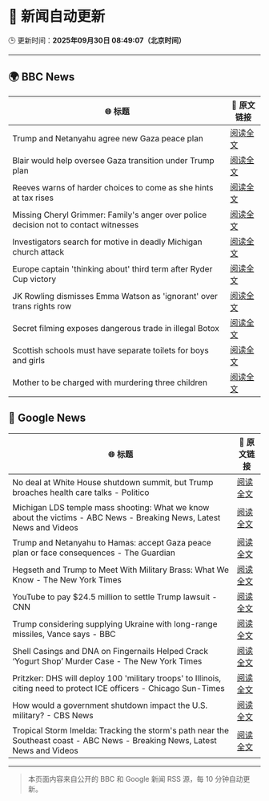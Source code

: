 # 🧠 新闻自动更新

🕒 更新时间：**2025年09月30日 08:49:07（北京时间）**

---

## 🌍 BBC News

| 🌐 标题 | 🔗 原文链接 |
|--------|-------------|
| Trump and Netanyahu agree new Gaza peace plan | [阅读全文](https://www.bbc.com/news/articles/c1dq9xwngv2o?at_medium=RSS&at_campaign=rss) |
| Blair would help oversee Gaza transition under Trump plan | [阅读全文](https://www.bbc.com/news/articles/cq5j989107lo?at_medium=RSS&at_campaign=rss) |
| Reeves warns of harder choices to come as she hints at tax rises | [阅读全文](https://www.bbc.com/news/articles/cy041perldwo?at_medium=RSS&at_campaign=rss) |
| Missing Cheryl Grimmer: Family's anger over police decision not to contact witnesses | [阅读全文](https://www.bbc.com/news/articles/c1ed4g1q52no?at_medium=RSS&at_campaign=rss) |
| Investigators search for motive in deadly Michigan church attack | [阅读全文](https://www.bbc.com/news/articles/ceq2vd15glwo?at_medium=RSS&at_campaign=rss) |
| Europe captain 'thinking about' third term after Ryder Cup victory | [阅读全文](https://www.bbc.com/sport/golf/articles/cx2x4v79yv1o?at_medium=RSS&at_campaign=rss) |
| JK Rowling dismisses Emma Watson as 'ignorant' over trans rights row | [阅读全文](https://www.bbc.com/news/articles/cr7012ryvyyo?at_medium=RSS&at_campaign=rss) |
| Secret filming exposes dangerous trade in illegal Botox | [阅读全文](https://www.bbc.com/news/articles/cn82z3grpd3o?at_medium=RSS&at_campaign=rss) |
| Scottish schools must have separate toilets for boys and girls | [阅读全文](https://www.bbc.com/news/articles/cly6rgeke58o?at_medium=RSS&at_campaign=rss) |
| Mother to be charged with murdering three children | [阅读全文](https://www.bbc.com/news/articles/c1mxkr37r8do?at_medium=RSS&at_campaign=rss) |

## 📰 Google News

| 🌐 标题 | 🔗 原文链接 |
|--------|-------------|
| No deal at White House shutdown summit, but Trump broaches health care talks - Politico | [阅读全文](https://news.google.com/rss/articles/CBMiowFBVV95cUxPbXk5Q2d0LUxTanhRQjRILUlrTmYwV3RsdnJ6bVhFUTBMRmh3bWNpb1JEamhGREtoN2JaMDBET3pFNkNNQ2NBNHJLLUtEUHJrcERiOGd2ZGgzQU9yZlZiZjR0TEtXandRZzJIbWhMU1JmaElybzlka3hqWTljNHo0dk4zSEVINGNQTFZPMDYtTExFbnV4ZDVTaGNSeVVsUDJlYWtJ?oc=5) |
| Michigan LDS temple mass shooting: What we know about the victims - ABC News - Breaking News, Latest News and Videos | [阅读全文](https://news.google.com/rss/articles/CBMijwFBVV95cUxQZ1lqSVhIS2JkWnVJTk82QWpRMEVDdWpXaHF6VEFvVjNiZWtDWFlRR3VIR1NsUkFpUnRWaUUzRGM0N2ZxTEx2aG14dDJQVno3Uk9jT3dVT3RXQks3NGpaTXRvTnR6LXczenhHaHdfa0JJaGVScktDUHRNM0JMUUpaTHdzSWFZNWdhWDZhbDdiMNIBlAFBVV95cUxQdzN5WENaeXZuY1RnZ1J6VFlxVDdfWGpJTnltcEZxY0FoREgteXVlZV9HckJEWUZua213RzFDZ0J6dGNoU2szTk83TkpSd0kwN1gtXzJqNFY5LUl1QlZ6VC1qeUUtZzY2ZlZ1S2dpTEktS083N0JFNzlxZ081RnA0cTRFTkoxdVdnY2RYeU5rN2JNbEJB?oc=5) |
| Trump and Netanyahu to Hamas: accept Gaza peace plan or face consequences - The Guardian | [阅读全文](https://news.google.com/rss/articles/CBMigwFBVV95cUxQLXRBVUo4NzBDNndqWURwQlk4a096M0g1cWhJZ2ZPQVBNUFRSLTFpYmlDUWQwRElELVpsS3FudkZ1a1ltbU9KdXhYOEZvY1BISElxMC1iTFk3M3BFVTc0SlBSS29LU3pBMzBYU0lsUUFQRVVWNWQyZjlTYWZrRU1vdVB4SQ?oc=5) |
| Hegseth and Trump to Meet With Military Brass: What We Know - The New York Times | [阅读全文](https://news.google.com/rss/articles/CBMiiwFBVV95cUxQUmtjMlk4WnBienJjaXN4dkNwNzNIN3dyRnZ6OGRTazQ2bldza05Qblc1ZlM3VW42YjRRY24xT050Uk54a1d0bUdkUGo2MEFpQU1JX21VVUd1TktGU3ctVmJ2aWd4eXFEMVM3OE5wUHZIdk5GRDFxalVCejIwU3oxNWNxc1NNSHpMWTRv?oc=5) |
| YouTube to pay $24.5 million to settle Trump lawsuit - CNN | [阅读全文](https://news.google.com/rss/articles/CBMid0FVX3lxTE9IaC1HN2lfdmMtblRQUkxrZ2IxYUxaUG1wWEFLUnBkSmFoZzhIa2ZUbTc3dnZKWVJTdmxlTDFOX2E3UXVwWUdnRTB0cmpMM2dLeHRKeTVUVEs2cW9qSFZVYVpDSGxUWGtZLTd0M1hXRk1mY1NzWVhZ?oc=5) |
| Trump considering supplying Ukraine with long-range missiles, Vance says - BBC | [阅读全文](https://news.google.com/rss/articles/CBMiWkFVX3lxTE1kNW5iRFFLYjJuT2pkaWIycWh5WHlQQ3JiVUJEN3NzSS0tZGhBNXZzQWpUaUNkQW5ZRzZQWGw3RTlpWEpjenZVejg0ZWhkLWZIQXRlOVJjelpEd9IBX0FVX3lxTE43WUZUMUxtWmsxVXloVXd5MVg2N0FIQzFmMnVDVXlOTnA4R3owQkhicTc3RFk3WU9aVG1ybzNjUC0wUUtIbmZzWnpuS09GT2RPSUJTaC1rSmNRYVFzN3lr?oc=5) |
| Shell Casings and DNA on Fingernails Helped Crack ‘Yogurt Shop’ Murder Case - The New York Times | [阅读全文](https://news.google.com/rss/articles/CBMifkFVX3lxTE5MMHVUWXNtTWIyeE12bU5NTl9sdUJ4eEpkSzhFNWZ0dGJvN2dQVFVnd0phMGRvcjlzbEp0NVB1X01IeGZuVEkxTVlHYW82czhUZ0tWTkZWdjZrRUswRUtKMTh2ZUJuS2NuZ294bW1URTNIdHFteE9hdlZhXzU0Zw?oc=5) |
| Pritzker: DHS will deploy 100 'military troops' to Illinois, citing need to protect ICE officers - Chicago Sun-Times | [阅读全文](https://news.google.com/rss/articles/CBMi3AFBVV95cUxNZGNwTkp0ZUZEZnRfTDdOUkxHUjZUeDREUkF1WWk1QzY4bnNCSVFzSHQ4emphc3MtN1Q3ZUdUWFNBMk9FNmsxdWFUejlVdFlkTjFEeV9CTGxjM3VQamF6c1EzbVlwTzVwcWxMZUdqVkFSRlMwRVQ5OURVcTBJS21ZZTN4aW80MlhOU1pmRUlvTXItVkVTVldhanFCN21vTHA4eDlhaVF0ekM1VUhpUnVSU0F6VkMwNm16Ul9MNm9zRWhZN1FacHJpS2FLOUlYUXB5bWpQVE4xOVg2UFZJ?oc=5) |
| How would a government shutdown impact the U.S. military? - CBS News | [阅读全文](https://news.google.com/rss/articles/CBMieEFVX3lxTE9oMjI3Tlh0WWtnZWJId1ZqZjBEVUplMGRUYlpMUjR3Xy01MXVPcGlYRE9jT0FpNmtfbk5PM25NcFgyTF83bEJyY3ZVZ202UFNidDBwNWNCdzhWeC1nWjFjVm9SU2Q5X280TGp2MFZfVUJmVHhVMGo4WNIBfkFVX3lxTE1oLV9nZ21xeWNFMUVITXRTMjJUcDhfR2x3WjNIWUx1MmdWeGNiNVFwZTJDZHNQcm96N0ZwWW51T1J0MXJxTGwyTGNYNG1wY055bTRGZlMwYU1wNW40TEpQOUxySUZpZEltT1dOdzktY25VSEdMaHN0dWRlQndnZw?oc=5) |
| Tropical Storm Imelda: Tracking the storm's path near the Southeast coast - ABC News - Breaking News, Latest News and Videos | [阅读全文](https://news.google.com/rss/articles/CBMimAFBVV95cUxPVnk1b1pjM2wxRERBTXNXcEU1cDNHSm95R2I3TFY5RnpSVFdhajEyS2N6YzFmSm1qVm1HVm1sR2FsQkk2QXdrMVlvU1Fjb2xYSmFKalg5M2p5X0l3bWdieXExODJjZXVaVUFwUzNlbXlFa3dpS3R0TUctTnpRa2dnV1oxZUZVVzJfdGxJM0VrV2ZXUW9ob3lHTdIBngFBVV95cUxPQVJWdEliOE5udmZVRG83ZW52RjlzRWxfdmNXVU5YWG01dlMwT0xmcU5rdzMzR0Fpb2M5NnNKaEdORjhQNE9TVDN4LTBKUkx2TUoyNXRWUmJYVFM4Z09rNzNEYjBZQ3d6bFc3bVlkYWZ6VXNNcE5VSTZHaHptWnJsMXVCTkFuN3BBMzVXbVJRYXlpNTVOWlBjMkpCb3ZhZw?oc=5) |

---
> 本页面内容来自公开的 BBC 和 Google 新闻 RSS 源，每 10 分钟自动更新。